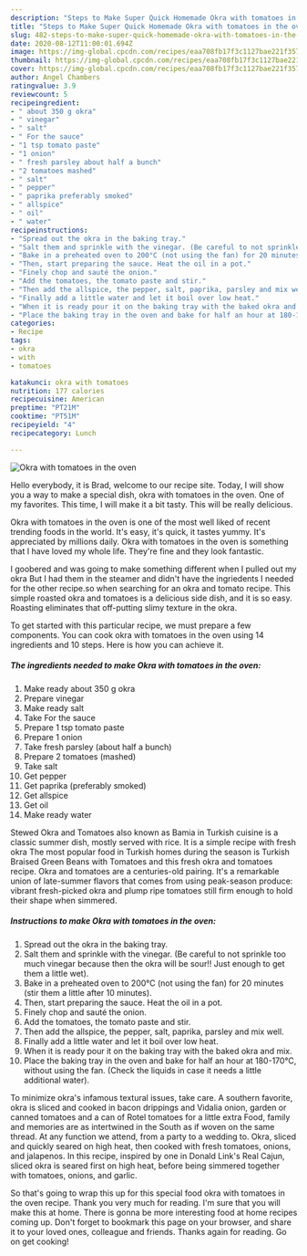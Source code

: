 ```yaml
---
description: "Steps to Make Super Quick Homemade Okra with tomatoes in the oven"
title: "Steps to Make Super Quick Homemade Okra with tomatoes in the oven"
slug: 482-steps-to-make-super-quick-homemade-okra-with-tomatoes-in-the-oven
date: 2020-08-12T11:00:01.694Z
image: https://img-global.cpcdn.com/recipes/eaa708fb17f3c1127bae221f3576e511/751x532cq70/okra-with-tomatoes-in-the-oven-recipe-main-photo.jpg
thumbnail: https://img-global.cpcdn.com/recipes/eaa708fb17f3c1127bae221f3576e511/751x532cq70/okra-with-tomatoes-in-the-oven-recipe-main-photo.jpg
cover: https://img-global.cpcdn.com/recipes/eaa708fb17f3c1127bae221f3576e511/751x532cq70/okra-with-tomatoes-in-the-oven-recipe-main-photo.jpg
author: Angel Chambers
ratingvalue: 3.9
reviewcount: 5
recipeingredient:
- " about 350 g okra"
- " vinegar"
- " salt"
- " For the sauce"
- "1 tsp tomato paste"
- "1 onion"
- " fresh parsley about half a bunch"
- "2 tomatoes mashed"
- " salt"
- " pepper"
- " paprika preferably smoked"
- " allspice"
- " oil"
- " water"
recipeinstructions:
- "Spread out the okra in the baking tray."
- "Salt them and sprinkle with the vinegar. (Be careful to not sprinkle too much vinegar because then the okra will be sour!! Just enough to get them a little wet)."
- "Bake in a preheated oven to 200°C (not using the fan) for 20 minutes (stir them a little after 10 minutes)."
- "Then, start preparing the sauce. Heat the oil in a pot."
- "Finely chop and sauté the onion."
- "Add the tomatoes, the tomato paste and stir."
- "Then add the allspice, the pepper, salt, paprika, parsley and mix well."
- "Finally add a little water and let it boil over low heat."
- "When it is ready pour it on the baking tray with the baked okra and mix."
- "Place the baking tray in the oven and bake for half an hour at 180-170°C, without using the fan. (Check the liquids in case it needs a little additional water)."
categories:
- Recipe
tags:
- okra
- with
- tomatoes

katakunci: okra with tomatoes 
nutrition: 177 calories
recipecuisine: American
preptime: "PT21M"
cooktime: "PT51M"
recipeyield: "4"
recipecategory: Lunch

---
```



![Okra with tomatoes in the oven](https://img-global.cpcdn.com/recipes/eaa708fb17f3c1127bae221f3576e511/751x532cq70/okra-with-tomatoes-in-the-oven-recipe-main-photo.jpg)

Hello everybody, it is Brad, welcome to our recipe site. Today, I will show you a way to make a special dish, okra with tomatoes in the oven. One of my favorites. This time, I will make it a bit tasty. This will be really delicious.

Okra with tomatoes in the oven is one of the most well liked of recent trending foods in the world. It's easy, it's quick, it tastes yummy. It's appreciated by millions daily. Okra with tomatoes in the oven is something that I have loved my whole life. They're fine and they look fantastic.

I goobered and was going to make something different when I pulled out my okra But I had them in the steamer and didn&#39;t have the ingriedents I needed for the other recipe.so when searching for an okra and tomato recipe. This simple roasted okra and tomatoes is a delicious side dish, and it is so easy. Roasting eliminates that off-putting slimy texture in the okra.


To get started with this particular recipe, we must prepare a few components. You can cook okra with tomatoes in the oven using 14 ingredients and 10 steps. Here is how you can achieve it.

<!--inarticleads1-->

##### The ingredients needed to make Okra with tomatoes in the oven:

1. Make ready  about 350 g okra
1. Prepare  vinegar
1. Make ready  salt
1. Take  For the sauce
1. Prepare 1 tsp tomato paste
1. Prepare 1 onion
1. Take  fresh parsley (about half a bunch)
1. Prepare 2 tomatoes (mashed)
1. Take  salt
1. Get  pepper
1. Get  paprika (preferably smoked)
1. Get  allspice
1. Get  oil
1. Make ready  water


Stewed Okra and Tomatoes also known as Bamia in Turkish cuisine is a classic summer dish, mostly served with rice. It is a simple recipe with fresh okra The most popular food in Turkish homes during the season is Turkish Braised Green Beans with Tomatoes and this fresh okra and tomatoes recipe. Okra and tomatoes are a centuries-old pairing. It&#39;s a remarkable union of late-summer flavors that comes from using peak-season produce: vibrant fresh-picked okra and plump ripe tomatoes still firm enough to hold their shape when simmered. 

<!--inarticleads2-->

##### Instructions to make Okra with tomatoes in the oven:

1. Spread out the okra in the baking tray.
1. Salt them and sprinkle with the vinegar. (Be careful to not sprinkle too much vinegar because then the okra will be sour!! Just enough to get them a little wet).
1. Bake in a preheated oven to 200°C (not using the fan) for 20 minutes (stir them a little after 10 minutes).
1. Then, start preparing the sauce. Heat the oil in a pot.
1. Finely chop and sauté the onion.
1. Add the tomatoes, the tomato paste and stir.
1. Then add the allspice, the pepper, salt, paprika, parsley and mix well.
1. Finally add a little water and let it boil over low heat.
1. When it is ready pour it on the baking tray with the baked okra and mix.
1. Place the baking tray in the oven and bake for half an hour at 180-170°C, without using the fan. (Check the liquids in case it needs a little additional water).


To minimize okra&#39;s infamous textural issues, take care. A southern favorite, okra is sliced and cooked in bacon drippings and Vidalia onion, garden or canned tomatoes and a can of Rotel tomatoes for a little extra Food, family and memories are as intertwined in the South as if woven on the same thread. At any function we attend, from a party to a wedding to. Okra, sliced and quickly seared on high heat, then cooked with fresh tomatoes, onions, and jalapenos. In this recipe, inspired by one in Donald Link&#39;s Real Cajun, sliced okra is seared first on high heat, before being simmered together with tomatoes, onions, and garlic. 

So that's going to wrap this up for this special food okra with tomatoes in the oven recipe. Thank you very much for reading. I'm sure that you will make this at home. There is gonna be more interesting food at home recipes coming up. Don't forget to bookmark this page on your browser, and share it to your loved ones, colleague and friends. Thanks again for reading. Go on get cooking!
